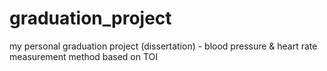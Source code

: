 # graduation_project
my personal graduation project (dissertation) - blood pressure &amp; heart rate measurement method based on TOI 
